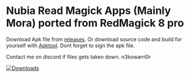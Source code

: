 # Nubia Read Magick Apps (Mainly Mora) ported from RedMagick 8 pro
Download Apk file from [releases](https://github.com/N3kowarriorCZenchilada/Red-Magick-Ported-Apps-RM8p/releases).
Or download source code and build for yourself with [Apktool](https://ibotpeaches.github.io/Apktool/). Dont forget to sign the apk file.

Contact me on discord if files gets taken down. n3kowarri0r

[![Downloads](https://img.shields.io/github/downloads/N3kowarriorCZenchilada/Red-Magick-Ported-Apps-RM8p/total?style=flat-square)](https://github.com/N3kowarriorCZenchilada/Red-Magick-Ported-Apps-RM8p/releases)

